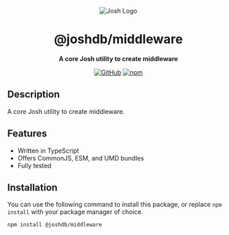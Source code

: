 <div align="center">

![Josh Logo](https://evie.codes/josh-light.png)

# @joshdb/middleware

**A core Josh utility to create middleware**

[![GitHub](https://img.shields.io/github/license/josh-development/utilities)](https://github.com/josh-development/utilities/blob/main/LICENSE)
[![npm](https://img.shields.io/npm/v/@joshdb/middleware?color=crimson&logo=npm&style=flat-square&label=@joshdb/middleware)](https://www.npmjs.com/package/@joshdb/middleware)

</div>

## Description

A core Josh utility to create middleware.

## Features

- Written in TypeScript
- Offers CommonJS, ESM, and UMD bundles
- Fully tested

## Installation

You can use the following command to install this package, or replace `npm install` with your package manager of choice.

```sh
npm install @joshdb/middleware
```
